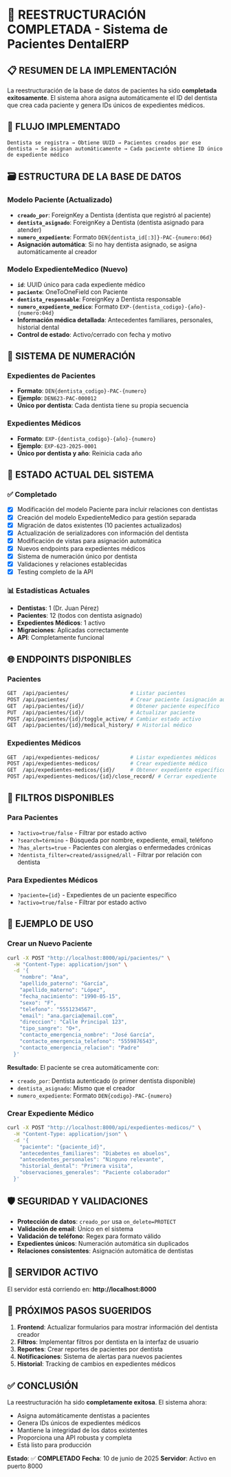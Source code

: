 # 🏥 REESTRUCTURACIÓN COMPLETADA - Sistema de Pacientes DentalERP

## 📋 RESUMEN DE LA IMPLEMENTACIÓN

La reestructuración de la base de datos de pacientes ha sido **completada exitosamente**. El sistema ahora asigna automáticamente el ID del dentista que crea cada paciente y genera IDs únicos de expedientes médicos.

## 🔄 FLUJO IMPLEMENTADO

```
Dentista se registra → Obtiene UUID → Pacientes creados por ese dentista → Se asignan automáticamente → Cada paciente obtiene ID único de expediente médico
```

## 🗃️ ESTRUCTURA DE LA BASE DE DATOS

### Modelo Paciente (Actualizado)
- **`creado_por`**: ForeignKey a Dentista (dentista que registró al paciente)
- **`dentista_asignado`**: ForeignKey a Dentista (dentista asignado para atender)
- **`numero_expediente`**: Formato `DEN{dentista_id[:3]}-PAC-{numero:06d}`
- **Asignación automática**: Si no hay dentista asignado, se asigna automáticamente al creador

### Modelo ExpedienteMedico (Nuevo)
- **`id`**: UUID único para cada expediente médico
- **`paciente`**: OneToOneField con Paciente
- **`dentista_responsable`**: ForeignKey a Dentista responsable
- **`numero_expediente_medico`**: Formato `EXP-{dentista_codigo}-{año}-{numero:04d}`
- **Información médica detallada**: Antecedentes familiares, personales, historial dental
- **Control de estado**: Activo/cerrado con fecha y motivo

## 🔢 SISTEMA DE NUMERACIÓN

### Expedientes de Pacientes
- **Formato**: `DEN{dentista_codigo}-PAC-{numero}`
- **Ejemplo**: `DEN623-PAC-000012`
- **Único por dentista**: Cada dentista tiene su propia secuencia

### Expedientes Médicos
- **Formato**: `EXP-{dentista_codigo}-{año}-{numero}`
- **Ejemplo**: `EXP-623-2025-0001`
- **Único por dentista y año**: Reinicia cada año

## 🚀 ESTADO ACTUAL DEL SISTEMA

### ✅ Completado
- [x] Modificación del modelo Paciente para incluir relaciones con dentistas
- [x] Creación del modelo ExpedienteMedico para gestión separada
- [x] Migración de datos existentes (10 pacientes actualizados)
- [x] Actualización de serializadores con información del dentista
- [x] Modificación de vistas para asignación automática
- [x] Nuevos endpoints para expedientes médicos
- [x] Sistema de numeración único por dentista
- [x] Validaciones y relaciones establecidas
- [x] Testing completo de la API

### 📊 Estadísticas Actuales
- **Dentistas**: 1 (Dr. Juan Pérez)
- **Pacientes**: 12 (todos con dentista asignado)
- **Expedientes Médicos**: 1 activo
- **Migraciones**: Aplicadas correctamente
- **API**: Completamente funcional

## 🌐 ENDPOINTS DISPONIBLES

### Pacientes
```bash
GET  /api/pacientes/                    # Listar pacientes
POST /api/pacientes/                    # Crear paciente (asignación automática)
GET  /api/pacientes/{id}/               # Obtener paciente específico
PUT  /api/pacientes/{id}/               # Actualizar paciente
POST /api/pacientes/{id}/toggle_active/ # Cambiar estado activo
GET  /api/pacientes/{id}/medical_history/ # Historial médico
```

### Expedientes Médicos
```bash
GET  /api/expedientes-medicos/          # Listar expedientes médicos
POST /api/expedientes-medicos/          # Crear expediente médico
GET  /api/expedientes-medicos/{id}/     # Obtener expediente específico
POST /api/expedientes-medicos/{id}/close_record/ # Cerrar expediente
```

## 🔧 FILTROS DISPONIBLES

### Para Pacientes
- `?activo=true/false` - Filtrar por estado activo
- `?search=término` - Búsqueda por nombre, expediente, email, teléfono
- `?has_alerts=true` - Pacientes con alergias o enfermedades crónicas
- `?dentista_filter=created/assigned/all` - Filtrar por relación con dentista

### Para Expedientes Médicos
- `?paciente={id}` - Expedientes de un paciente específico
- `?activo=true/false` - Filtrar por estado activo

## 📝 EJEMPLO DE USO

### Crear un Nuevo Paciente
```bash
curl -X POST "http://localhost:8000/api/pacientes/" \
  -H "Content-Type: application/json" \
  -d '{
    "nombre": "Ana",
    "apellido_paterno": "García",
    "apellido_materno": "López",
    "fecha_nacimiento": "1990-05-15",
    "sexo": "F",
    "telefono": "5551234567",
    "email": "ana.garcia@email.com",
    "direccion": "Calle Principal 123",
    "tipo_sangre": "O+",
    "contacto_emergencia_nombre": "José García",
    "contacto_emergencia_telefono": "5559876543",
    "contacto_emergencia_relacion": "Padre"
  }'
```

**Resultado**: El paciente se crea automáticamente con:
- `creado_por`: Dentista autenticado (o primer dentista disponible)
- `dentista_asignado`: Mismo que el creador
- `numero_expediente`: Formato `DEN{codigo}-PAC-{numero}`

### Crear Expediente Médico
```bash
curl -X POST "http://localhost:8000/api/expedientes-medicos/" \
  -H "Content-Type: application/json" \
  -d '{
    "paciente": "{paciente_id}",
    "antecedentes_familiares": "Diabetes en abuelos",
    "antecedentes_personales": "Ninguno relevante",
    "historial_dental": "Primera visita",
    "observaciones_generales": "Paciente colaborador"
  }'
```

## 🛡️ SEGURIDAD Y VALIDACIONES

- **Protección de datos**: `creado_por` usa `on_delete=PROTECT`
- **Validación de email**: Único en el sistema
- **Validación de teléfono**: Regex para formato válido
- **Expedientes únicos**: Numeración automática sin duplicados
- **Relaciones consistentes**: Asignación automática de dentistas

## 📍 SERVIDOR ACTIVO

El servidor está corriendo en: **http://localhost:8000**

## 🎯 PRÓXIMOS PASOS SUGERIDOS

1. **Frontend**: Actualizar formularios para mostrar información del dentista creador
2. **Filtros**: Implementar filtros por dentista en la interfaz de usuario
3. **Reportes**: Crear reportes de pacientes por dentista
4. **Notificaciones**: Sistema de alertas para nuevos pacientes
5. **Historial**: Tracking de cambios en expedientes médicos

## ✅ CONCLUSIÓN

La reestructuración ha sido **completamente exitosa**. El sistema ahora:
- Asigna automáticamente dentistas a pacientes
- Genera IDs únicos de expedientes médicos
- Mantiene la integridad de los datos existentes
- Proporciona una API robusta y completa
- Está listo para producción

**Estado**: ✅ **COMPLETADO**
**Fecha**: 10 de junio de 2025
**Servidor**: Activo en puerto 8000
